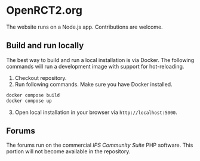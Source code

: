 # OpenRCT2.org
The website runs on a Node.js app. Contributions are welcome.

## Build and run locally
The best way to build and run a local installation is via Docker. The following commands will run a development image with support for hot-reloading.

1. Checkout repository.
2. Run following commands. Make sure you have Docker installed.
```bash
docker compose build
docker compose up
```
3. Open local installation in your browser via `http://localhost:5000`.

## Forums
The forums run on the commercial *IPS Community Suite* PHP software. This portion will not become available in the repository.
